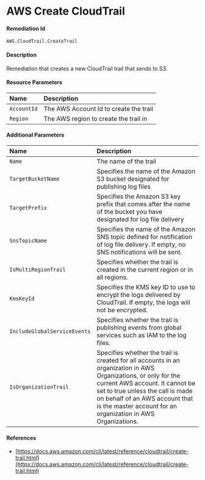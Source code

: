 # AWS Create CloudTrail

#### Remediation Id

`AWS.CloudTrail.CreateTrail`

#### Description

Remediation that creates a new CloudTrail trail that sends to S3.

#### Resource Parameters

| Name        | Description                            |
| :---------- | :------------------------------------- |
| `AccountId` | The AWS Account Id to create the trail |
| `Region`    | The AWS region to create the trail in  |

#### Additional Parameters

| Name                         | Description                                                                                                                                                                                                                                                                             |
| :--------------------------- | :-------------------------------------------------------------------------------------------------------------------------------------------------------------------------------------------------------------------------------------------------------------------------------------- |
| `Name`                       | The name of the trail                                                                                                                                                                                                                                                                   |
| `TargetBucketName`           | Specifies the name of the Amazon S3 bucket designated for publishing log files                                                                                                                                                                                                          |
| `TargetPrefix`               | Specifies the Amazon S3 key prefix that comes after the name of the bucket you have designated for log file delivery                                                                                                                                                                    |
| `SnsTopicName`               | Specifies the name of the Amazon SNS topic defined for notification of log file delivery. If empty, no SNS notifications will be sent.                                                                                                                                                  |
| `IsMultiRegionTrail`         | Specifies whether the trail is created in the current region or in all regions.                                                                                                                                                                                                         |
| `KmsKeyId`                   | Specifies the KMS key ID to use to encrypt the logs delivered by CloudTrail. If empty, the logs will not be encrypted.                                                                                                                                                                  |
| `IncludeGlobalServiceEvents` | Specifies whether the trail is publishing events from global services such as IAM to the log files.                                                                                                                                                                                     |
| `IsOrganizationTrail`        | Specifies whether the trail is created for all accounts in an organization in AWS Organizations, or only for the current AWS account. It cannot be set to true unless the call is made on behalf of an AWS account that is the master account for an organization in AWS Organizations. |

#### References

- [https://docs.aws.amazon.com/cli/latest/reference/cloudtrail/create-trail.html](https://docs.aws.amazon.com/cli/latest/reference/cloudtrail/create-trail.html)
